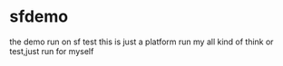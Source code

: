 # sfdemo
the  demo run on sf test
this is just   a  platform  run my all kind of think or test,just run for myself

